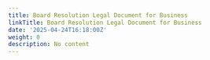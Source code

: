```yaml
---
title: Board Resolution Legal Document for Business
linkTitle: Board Resolution Legal Document for Business
date: '2025-04-24T16:18:00Z'
weight: 0
description: No content
---
```



